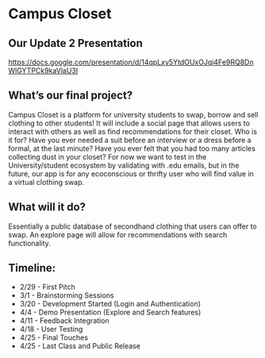 # Campus Closet

## Our Update 2 Presentation
https://docs.google.com/presentation/d/14qpLxy5YtdOUxOJqi4Fe9RQ8DnWlGYTPCk9kaVlaU3I

## What’s our final project?
Campus Closet is a platform for university students to swap, borrow and sell clothing to other students! It will include a social page that allows users to interact with others as well as find recommendations for their closet. 
Who is it for? Have you ever needed a suit before an interview or a dress before a formal, at the last minute? Have you ever felt that you had too many articles collecting dust in your closet? For now we want to test in the University/student ecosystem by validating with .edu emails, but in the future, our app is for any ecoconscious or thrifty user who will find value in a virtual clothing swap.

## What will it do?
Essentially a public database of secondhand clothing that users can offer to swap. An explore page will allow for recommendations with search functionality.

## Timeline: 
- 2/29 - First Pitch
- 3/1 - Brainstorming Sessions
- 3/20 - Development Started (Login and Authentication)
- 4/4 - Demo Presentation (Explore and Search features)
- 4/11 - Feedback Integration
- 4/18 - User Testing
- 4/25 - Final Touches
- 4/25 - Last Class and Public Release
